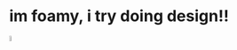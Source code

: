 # im foamy, i try doing design!!
<img src="https://komarev.com/ghpvc/?username=uhhhhfoamy&color=orange" width="5%"/>
